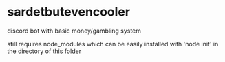 # sardetbutevencooler
discord bot with basic money/gambling system


still requires node_modules which can be easily installed with 'node init' in the directory of this folder
